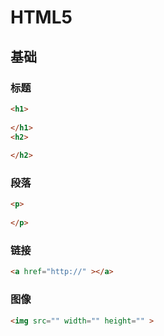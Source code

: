 # HTML5

## 基础

### 标题

```html
<h1>
    
</h1>
<h2>
    
</h2>
```

### 段落

```html
<p>
    
</p>
```

### 链接

```html
<a href="http://" ></a>
```

### 图像

```html
<img src="" width="" height="" >
```


